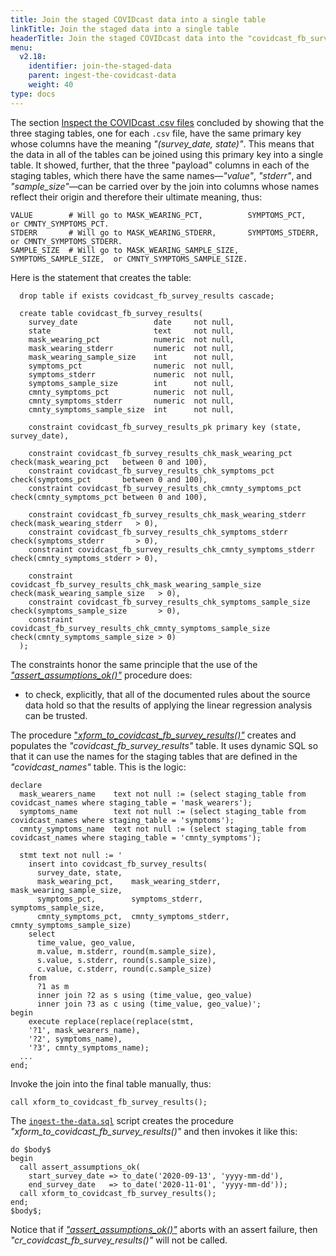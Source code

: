 ```yaml
---
title: Join the staged COVIDcast data into a single table
linkTitle: Join the staged data into a single table
headerTitle: Join the staged COVIDcast data into the "covidcast_fb_survey_results" table
menu:
  v2.18:
    identifier: join-the-staged-data
    parent: ingest-the-covidcast-data
    weight: 40
type: docs
---
```


The section [Inspect the COVIDcast .csv files](../inspect-the-csv-files/) concluded by showing that the three staging tables, one for each `.csv` file, have the same primary key whose columns have the meaning _"(survey_date, state)"_. This means that the data in all of the tables can be joined using this primary key into a single table. It showed, further, that the three "payload" columns in each of the staging tables, which there have the same names—_"value"_, _"stderr"_, and _"sample_size"_—can be carried over by the join into columns whose names reflect their origin and therefore their ultimate meaning, thus:

```
VALUE        # Will go to MASK_WEARING_PCT,          SYMPTOMS_PCT,          or CMNTY_SYMPTOMS_PCT.
STDERR       # Will go to MASK_WEARING_STDERR,       SYMPTOMS_STDERR,       or CMNTY_SYMPTOMS_STDERR.
SAMPLE_SIZE  # Will go to MASK_WEARING_SAMPLE_SIZE,  SYMPTOMS_SAMPLE_SIZE,  or CMNTY_SYMPTOMS_SAMPLE_SIZE.
```

Here is the statement that creates the table:

```plpgsql
  drop table if exists covidcast_fb_survey_results cascade;

  create table covidcast_fb_survey_results(
    survey_date                 date     not null,
    state                       text     not null,
    mask_wearing_pct            numeric  not null,
    mask_wearing_stderr         numeric  not null,
    mask_wearing_sample_size    int      not null,
    symptoms_pct                numeric  not null,
    symptoms_stderr             numeric  not null,
    symptoms_sample_size        int      not null,
    cmnty_symptoms_pct          numeric  not null,
    cmnty_symptoms_stderr       numeric  not null,
    cmnty_symptoms_sample_size  int      not null,

    constraint covidcast_fb_survey_results_pk primary key (state, survey_date),

    constraint covidcast_fb_survey_results_chk_mask_wearing_pct    check(mask_wearing_pct   between 0 and 100),
    constraint covidcast_fb_survey_results_chk_symptoms_pct        check(symptoms_pct       between 0 and 100),
    constraint covidcast_fb_survey_results_chk_cmnty_symptoms_pct  check(cmnty_symptoms_pct between 0 and 100),

    constraint covidcast_fb_survey_results_chk_mask_wearing_stderr    check(mask_wearing_stderr   > 0),
    constraint covidcast_fb_survey_results_chk_symptoms_stderr        check(symptoms_stderr       > 0),
    constraint covidcast_fb_survey_results_chk_cmnty_symptoms_stderr  check(cmnty_symptoms_stderr > 0),

    constraint covidcast_fb_survey_results_chk_mask_wearing_sample_size    check(mask_wearing_sample_size   > 0),
    constraint covidcast_fb_survey_results_chk_symptoms_sample_size        check(symptoms_sample_size       > 0),
    constraint covidcast_fb_survey_results_chk_cmnty_symptoms_sample_size  check(cmnty_symptoms_sample_size > 0)
  );
```

The constraints honor the same principle that the use of the [_"assert_assumptions_ok()"_](../ingest-scripts/cr-assert-assumptions-ok-sql) procedure does:

- to check, explicitly, that all of the documented rules about the source data hold so that the results of applying the linear regression analysis can be trusted.

The procedure ["_xform_to_covidcast_fb_survey_results()"_](../ingest-scripts/cr-xform-to-joined-table-sql) creates and populates the _"covidcast_fb_survey_results"_ table. It uses dynamic SQL so that it can use the names for the staging tables that are defined in the _"covidcast_names"_ table. This is the logic:

```
declare
  mask_wearers_name    text not null := (select staging_table from covidcast_names where staging_table = 'mask_wearers');
  symptoms_name        text not null := (select staging_table from covidcast_names where staging_table = 'symptoms');
  cmnty_symptoms_name  text not null := (select staging_table from covidcast_names where staging_table = 'cmnty_symptoms');

  stmt text not null := '
    insert into covidcast_fb_survey_results(
      survey_date, state,
      mask_wearing_pct,    mask_wearing_stderr,    mask_wearing_sample_size,
      symptoms_pct,        symptoms_stderr,        symptoms_sample_size,
      cmnty_symptoms_pct,  cmnty_symptoms_stderr,  cmnty_symptoms_sample_size)
    select
      time_value, geo_value,
      m.value, m.stderr, round(m.sample_size),
      s.value, s.stderr, round(s.sample_size),
      c.value, c.stderr, round(c.sample_size)
    from
      ?1 as m
      inner join ?2 as s using (time_value, geo_value)
      inner join ?3 as c using (time_value, geo_value)';
begin
    execute replace(replace(replace(stmt,
    '?1', mask_wearers_name),
    '?2', symptoms_name),
    '?3', cmnty_symptoms_name);
  ...
end;
```

Invoke the join into the final table manually, thus:

```plpgsql
call xform_to_covidcast_fb_survey_results();
```

The [`ingest-the-data.sql`](../ingest-scripts/ingest-the-data-sql) script creates the procedure _"xform_to_covidcast_fb_survey_results()"_ and then invokes it like this:

```plpgsql
do $body$
begin
  call assert_assumptions_ok(
    start_survey_date => to_date('2020-09-13', 'yyyy-mm-dd'),
    end_survey_date   => to_date('2020-11-01', 'yyyy-mm-dd'));
  call xform_to_covidcast_fb_survey_results();
end;
$body$;
```

Notice that if [_"assert_assumptions_ok()"_](../ingest-scripts/cr-assert-assumptions-ok-sql) aborts with an assert failure, then _"cr_covidcast_fb_survey_results()"_ will not be called.
